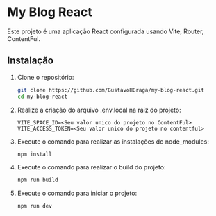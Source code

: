 # My Blog React

Este projeto é uma aplicação React configurada usando Vite, Router, ContentFul.

## Instalação

1. Clone o repositório:
   ```sh
   git clone https://github.com/GustavoHBraga/my-blog-react.git
   cd my-blog-react
   ```

2. Realize a criação do arquivo .env.local na raiz do projeto:
   ```env
   VITE_SPACE_ID=<Seu valor unico do projeto no ContentFul>
   VITE_ACCESS_TOKEN=<Seu valor unico do projeto no contentful>
   ```

3. Execute o comando para realizar as instalações do node_modules:
   ```sh
   npm install
   ```

4. Execute o comando para realizar o build do projeto:
   ```sh
   npm run build
   ```

5. Execute o comando para iniciar o projeto:
   ```sh
   npm run dev
   ```
